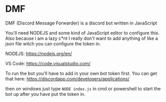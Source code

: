 # DMF
DMF (Discord Message Forwarder) is a discord bot written in JavaScript

You'll need NODEJS and some kind of JavaScript editor to configure this. 
Also because i am a lazy c*nt I really don't want to add anything of like a json file witch you can configure the token in.

NODEJS: 
https://nodejs.org/en/

VS Code:
https://code.visualstudio.com/

To run the bot you'll have to add in your own bot token first. You can get that here: https://discordapp.com/developers/applications/

then on windows just type `NODE index.js` in cmd or powershell to start the bot up after you have put the token in.